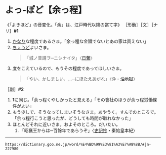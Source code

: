 # よっ‐ぽど【余っ程】
《「よきほど」の音変化。「余」は、江戸時代以降の當て字》
［形動］［文］［ナリ］**\#1**

1.  [かなり](かなり（可成り／可也）)な程度であるさま。「余っ程な金額でないとあの家は買えない」
2.  [ちょうど](ちょうど（丁度）)よいさま。    
    >「城ノ普請ヲ─ニシナイタ」〈[日葡](https://dictionary.goo.ne.jp/word/%E6%97%A5%E8%91%A1%E8%BE%9E%E6%9B%B8/#jn-167551)〉
3. 度をこえているので、もうその程度であってほしいさま。
    >「やい、かしましい、…─にほたえあがれ」〈浄・[油地獄](https://dictionary.goo.ne.jp/word/%E5%A5%B3%E6%AE%BA%E6%B2%B9%E5%9C%B0%E7%8D%84/#jn-34628)〉
        

［副］**\#2**

1.   **1**に同じ。「余っ程くやしかったと見える」「その會社のほうが余っ程労働條件がよい」
2.   もう少しで、そうなってしまいそうなさま。あやうく。すんでのところで。「余っ程行こうと思ったが、どうしても時間が取れなかった」
3.   ほとんどそれに近いさま。およそのところ。だいたい。
		1.  「昭襄王からは─百餘年であらうぞ」〈[史記抄](https://dictionary.goo.ne.jp/word/%E5%8F%B2%E8%A8%98%E6%8A%84/#jn-94850)・秦始皇本紀〉

---
`https://dictionary.goo.ne.jp/word/%E4%BD%99%E3%81%A3%E7%A8%8B/#jn-227980`